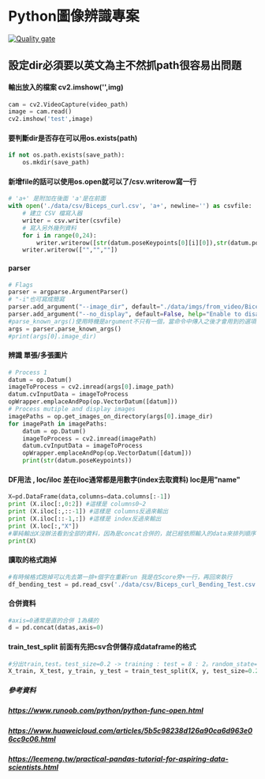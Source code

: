 # Python圖像辨識專案
[![Quality gate](https://sonarqube.210.mlc.app/api/project_badges/quality_gate?project=py-recognize-26)](https://sonarqube.210.mlc.app/dashboard?id=py-recognize-26)

## 設定dir必須要以英文為主不然抓path很容易出問題
#### 輸出放入的檔案 cv2.imshow('',img)
```py
cam = cv2.VideoCapture(video_path)
image = cam.read()
cv2.imshow('test',image)
```
#### 要判斷dir是否存在可以用os.exists(path)
```py
if not os.path.exists(save_path):
    os.mkdir(save_path)
```
#### 新增file的話可以使用os.open就可以了/csv.writerow寫一行
```py
# 'a+' 是附加在後面 'a'是在前面
with open('./data/csv/Biceps_curl.csv', 'a+', newline='') as csvfile:
    # 建立 CSV 檔寫入器
    writer = csv.writer(csvfile)
    # 寫入另外幾列資料
    for i in range(0,24):
        writer.writerow([str(datum.poseKeypoints[0][i][0]),str(datum.poseKeypoints[0][i][1]),str(datum.poseKeypoints[0][i][2])])
    writer.writerow(["","",""])
```
#### parser
```py
# Flags
parser = argparse.ArgumentParser()
# "-i"也可寫成簡寫
parser.add_argument("--image_dir", default="./data/imgs/from_video/Biceps_curl/img_0-99/", help="Process a directory of images. Read all standard formats (jpg, png, bmp, etc.).")
parser.add_argument("--no_display", default=False, help="Enable to disable the visual display.")
#parse_known_args()使用時機是argument不只有一個，當命令中傳入之後才會用到的選項時不會報錯而是先存起來保留到之後使用 參考資料有
args = parser.parse_known_args()
#print(args[0].image_dir)
```
#### 辨識 單張/多張圖片 
```py
# Process 1
datum = op.Datum()
imageToProcess = cv2.imread(args[0].image_path)
datum.cvInputData = imageToProcess
opWrapper.emplaceAndPop(op.VectorDatum([datum]))
# Process mutiple and display images 
imagePaths = op.get_images_on_directory(args[0].image_dir)
for imagePath in imagePaths:
    datum = op.Datum()
    imageToProcess = cv2.imread(imagePath)
    datum.cvInputData = imageToProcess
    opWrapper.emplaceAndPop(op.VectorDatum([datum]))
    print(str(datum.poseKeypoints))
```
#### DF用法 , loc/iloc 差在iloc通常都是用數字(index去取資料) loc是用"name"
```py
X=pd.DataFrame(data,columns=data.columns[:-1])
print (X.iloc[:,0:2]) #這樣是 columns0~2
print (X.iloc[:,::-1]) #這樣是 columns反過來輸出
print (X.iloc[::-1,:]) #這樣是 index反過來輸出
print (X.loc[:,"X"])
#單純輸出X沒辦法看到全部的資料，因為是concat合併的，就已經依照輸入的data來排列順序了
print(X)
```
#### 讀取的格式跑掉
```py
#有時候格式跑掉可以先去第一排+個字在重新run 我是在Score旁+一行，再回來執行
df_bending_test = pd.read_csv('./data/csv/Biceps_curl_Bending_Test.csv')
```
#### 合併資料
```py
#axis=0通常是直的合併 1為橫的
d = pd.concat(datas,axis=0)
```
#### train_test_split 前面有先把csv合併儲存成dataframe的格式
```py
#分出train,test。test_size=0.2 -> training : test = 8 : 2。random_state=None和random_state=0是不一樣的，若為None時，劃分出來的測試集或訓練集中，其類標籤的比例也是隨機的。random_state 隨機數的種子，種子相同就算例子不同也會產生相同的隨機數
X_train, X_test, y_train, y_test = train_test_split(X, y, test_size=0.2, random_state=39)
```

##### 參考資料
##### https://www.runoob.com/python/python-func-open.html
##### https://www.huaweicloud.com/articles/5b5c98238d126a90ca6d963e06cc9c06.html
##### https://leemeng.tw/practical-pandas-tutorial-for-aspiring-data-scientists.html
